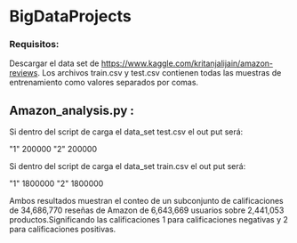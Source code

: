 # BigDataProjects
### Requisitos:
Descargar el data set de https://www.kaggle.com/kritanjalijain/amazon-reviews. Los archivos train.csv y test.csv contienen todas las muestras de entrenamiento como valores separados por comas.

## Amazon_analysis.py :

Si dentro del script de carga el data_set test.csv el out put será:

"1" 200000
"2" 200000

Si dentro del script de carga el data_set train.csv el out put será:

"1" 1800000
"2" 1800000

Ambos resultados muestran el conteo de un subconjunto de calificaciones de 34,686,770 reseñas de Amazon de 6,643,669 usuarios sobre 2,441,053 productos.Significando las calificaciones 1 para calificaciones negativas y 2 para calificaciones positivas. 
